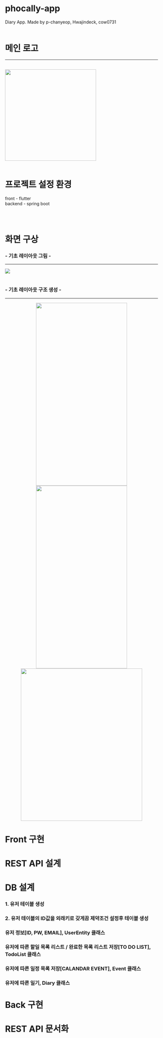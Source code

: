 # phocally-app
Diary App. Made by p-chanyeop, Hwajindeck, cow0731
<br />
<br />


<h1> 메인 로고 </h1>
<hr>
<br />
<img style="width:300px; height:300px;" src="https://github.com/P-Chanyeop/phocally-app/assets/112680039/c4d12d28-1a26-4d47-a271-0b9df7db6ae6" />

<br />
<br />

<h1>프로젝트 설정 환경</h1>

front - flutter</br>
backend - spring boot

<br />
<br />

<h1>화면 구상</h1>
  <h3>- 기초 레이아웃 그림 -</h3>
  <hr>
<img src="https://github-production-user-asset-6210df.s3.amazonaws.com/112680039/254803899-218f2be7-dec5-4c86-abe1-1b22e698c8b7.png" />
<br />
<br />

  <h3>- 기초 레이아웃 구조 생성 -</h3>
  <hr>
<div style="align-items:center; text-align:center">
  <img style="width:300px; height:600px; align-items:center; text-align:center; " src="https://github.com/P-Chanyeop/phocally-app/assets/112680039/196f4056-da1b-4a18-88e1-c3db450e3a34"/>
<br>
<img style="width:300px; height:600px; align-items:center; text-align:center;" src="https://github.com/P-Chanyeop/phocally-app/assets/112680039/c934f720-e6b2-4deb-a151-052f19dc73be" />
<br>
<img style="width:400px; height:500px;" src="https://github.com/P-Chanyeop/phocally-app/assets/112680039/c1aef0fc-9662-4c87-a7d3-58239ce81c31" />


</div>

<h1>Front 구현</h1>


<h1>REST API 설계</h1>


<h1>DB 설계</h1>
<h3>1. 유저 테이블 생성</h3>
<h3>2. 유저 테이블의 ID값을 외래키로 갖게끔 제약조건 설정후 테이블 생성</h3>
<h3>유저 정보[ID, PW, EMAIL], UserEntity 클래스</h3> 
<h3>유저에 따른 할일 목록 리스트 / 완료한 목록 리스트 저장[TO DO LIST], TodoList 클래스</h3>
<h3>유저에 따른 일정 목록 저장[CALANDAR EVENT], Event 클래스</h3>
<h3>유저에 따른 일기, Diary 클래스</h3>

<h1>Back 구현</h1>


<h1>REST API 문서화</h1>

